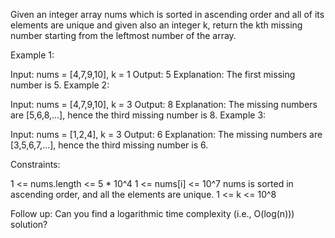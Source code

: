 Given an integer array nums which is sorted in ascending order and all of its elements are unique and given also an integer k, return the kth missing number starting from the leftmost number of the array.

 

Example 1:

Input: nums = [4,7,9,10], k = 1
Output: 5
Explanation: The first missing number is 5.
Example 2:

Input: nums = [4,7,9,10], k = 3
Output: 8
Explanation: The missing numbers are [5,6,8,...], hence the third missing number is 8.
Example 3:

Input: nums = [1,2,4], k = 3
Output: 6
Explanation: The missing numbers are [3,5,6,7,...], hence the third missing number is 6.
 

Constraints:

1 <= nums.length <= 5 * 10^4
1 <= nums[i] <= 10^7
nums is sorted in ascending order, and all the elements are unique.
1 <= k <= 10^8
 

Follow up: Can you find a logarithmic time complexity (i.e., O(log(n))) solution?